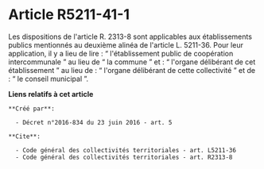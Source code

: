 # Article R5211-41-1

Les dispositions de l'article R. 2313-8 sont applicables aux établissements publics mentionnés au deuxième alinéa de
l'article L. 5211-36. Pour leur application, il y a lieu de lire : “ l'établissement public de coopération intercommunale ”
au lieu de “ la commune ” et : “ l'organe délibérant de cet établissement ” au lieu de : “ l'organe délibérant de cette
collectivité ” et de : “ le conseil municipal ”.

**Liens relatifs à cet article**

	**Créé par**:

	  - Décret n°2016-834 du 23 juin 2016 - art. 5

	**Cite**:

	  - Code général des collectivités territoriales - art. L5211-36
	  - Code général des collectivités territoriales - art. R2313-8
